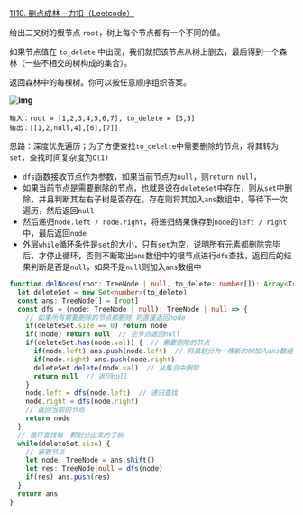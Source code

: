 [1110. 删点成林 - 力扣（Leetcode）](https://leetcode.cn/problems/delete-nodes-and-return-forest/description/)

给出二叉树的根节点 `root`，树上每个节点都有一个不同的值。

如果节点值在 `to_delete` 中出现，我们就把该节点从树上删去，最后得到一个森林（一些不相交的树构成的集合）。

返回森林中的每棵树。你可以按任意顺序组织答案。

**![img](https://assets.leetcode-cn.com/aliyun-lc-upload/uploads/2019/07/05/screen-shot-2019-07-01-at-53836-pm.png)**

```
输入：root = [1,2,3,4,5,6,7], to_delete = [3,5]
输出：[[1,2,null,4],[6],[7]]
```

思路：深度优先遍历；为了方便查找`to_delelte`中需要删除的节点，将其转为`set`，查找时间复杂度为`O(1)`

* `dfs`函数接收节点作为参数，如果当前节点为`null`，则`return null`，
* 如果当前节点是需要删除的节点，也就是说在`deleteSet`中存在，则从`set`中删除，并且判断其左右子树是否存在，存在则将其加入`ans`数组中，等待下一次遍历，然后返回`null`
* 然后递归`node.left / node.right`，将递归结果保存到`node`的`left / right`中，最后返回`node`
* 外层`while`循环条件是`set`的大小，只有`set`为空，说明所有元素都删除完毕后，才停止循环，否则不断取出`ans`数组中的根节点进行`dfs`查找，返回后的结果判断是否是`null`，如果不是`null`则加入`ans`数组中

```typescript
function delNodes(root: TreeNode | null, to_delete: number[]): Array<TreeNode | null> {
  let deleteSet = new Set<number>(to_delete)
  const ans: TreeNode[] = [root]
  const dfs = (node: TreeNode | null): TreeNode | null => {
    // 如果所有需要删除的节点都删除 则直接返回node
    if(deleteSet.size == 0) return node
    if(!node) return null  // 空节点返回null
    if(deleteSet.has(node.val)) {  // 需要删除的节点
      if(node.left) ans.push(node.left)  // 将其划分为一棵新的树加入ans数组
      if(node.right) ans.push(node.right)
      deleteSet.delete(node.val)  // 从集合中删除
      return null  // 返回null
    }
    node.left = dfs(node.left)  // 递归查找
    node.right = dfs(node.right)
    // 返回当前的节点
    return node
  } 
  // 循环查找每一颗划分出来的子树
  while(deleteSet.size) {
    // 获取节点
    let node: TreeNode = ans.shift()
    let res: TreeNode|null = dfs(node)
    if(res) ans.push(res)
  }
  return ans
}
```

